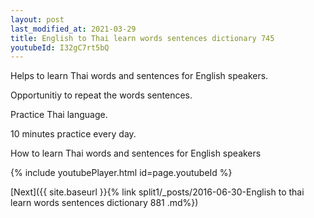 ```yaml
---
layout: post
last_modified_at: 2021-03-29
title: English to Thai learn words sentences dictionary 745 
youtubeId: I32gC7rt5bQ
---
```

 
 
Helps to learn Thai words and sentences for English speakers.

Opportunitiy to repeat the words sentences. 

Practice Thai language. 
 
10 minutes practice every day. 
 
How to learn Thai words and sentences for English speakers 
 
{% include youtubePlayer.html id=page.youtubeId %}
 
 
[Next]({{ site.baseurl }}{% link  split1/_posts/2016-06-30-English to thai learn words sentences dictionary 881 .md%})
 
